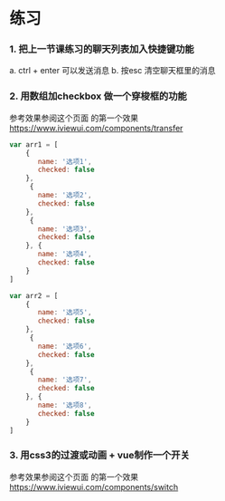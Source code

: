 #  练习

### 1. 把上一节课练习的聊天列表加入快捷键功能

 a. ctrl + enter 可以发送消息
 b. 按esc 清空聊天框里的消息

### 2. 用数组加checkbox 做一个穿梭框的功能
 
 参考效果参阅这个页面 的第一个效果
 https://www.iviewui.com/components/transfer

 ```js
 var arr1 = [
     {
        name: '选项1',
        checked: false
     },
      {
        name: '选项2',
        checked: false
     },
      {
        name: '选项3',
        checked: false
     }, {
        name: '选项4',
        checked: false
     }
 ]

 var arr2 = [
     {
        name: '选项5',
        checked: false
     },
      {
        name: '选项6',
        checked: false
     },
      {
        name: '选项7',
        checked: false
     }, {
        name: '选项8',
        checked: false
     }
 ]
 ```


### 3. 用css3的过渡或动画 + vue制作一个开关
 
 参考效果参阅这个页面 的第一个效果
https://www.iviewui.com/components/switch
 